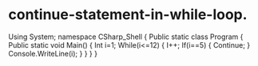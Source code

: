 # continue-statement-in-while-loop.
Using System;
namespace CSharp_Shell
{
    Public static class Program 
    {
        Public static void Main() 
        {
           Int i=1;
           While(i<=12)
           {
             	I++;
           If(i==5)
           {
           	Continue;
           }
            Console.WriteLine(i);
           }
        }
    } 
 }
